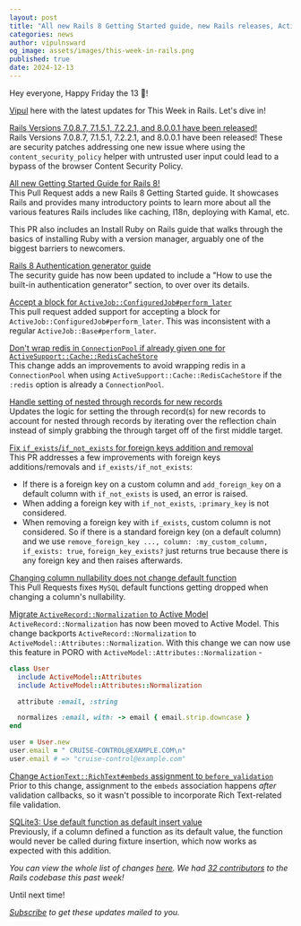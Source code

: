 ```yaml
---
layout: post
title: "All new Rails 8 Getting Started guide, new Rails releases, ActiveModel::Attributes::Normalization and more!"
categories: news
author: vipulnsward
og_image: assets/images/this-week-in-rails.png
published: true
date: 2024-12-13
---
```


Hey everyone, Happy Friday the 13 👻!

[Vipul](https://www.saeloun.com/team/vipul) here with the latest updates for This Week in Rails. Let's dive in!

[Rails Versions 7.0.8.7, 7.1.5.1, 7.2.2.1, and 8.0.0.1 have been released!](https://rubyonrails.org/2024/12/10/Rails-Versions-8-0-0-1-7-2-2-1-7-1-5-1-7-0-8-7-have-been-released)  
Rails Versions 7.0.8.7, 7.1.5.1, 7.2.2.1, and 8.0.0.1 have been released! 
These are security patches addressing one new issue where using the `content_security_policy` helper with untrusted user input could lead to a bypass of the browser Content Security Policy.

[All new Getting Started Guide for Rails 8!](https://github.com/rails/rails/pull/53846/files)  
This Pull Request adds a new Rails 8 Getting Started guide. 
It showcases Rails and provides many introductory points to learn more about all the various features Rails includes like caching, I18n, deploying with Kamal, etc.

This PR also includes an Install Ruby on Rails guide that walks through the basics of installing Ruby with a version manager, arguably one of the biggest barriers to newcomers.

[Rails 8 Authentication generator guide](https://github.com/rails/rails/pull/53802)  
The security guide has now been updated to include a "How to use the built-in authentication generator" section, to over over its details.

[Accept a block for `ActiveJob::ConfiguredJob#perform_later`](https://github.com/rails/rails/pull/53859)  
This pull request added support for accepting a block for `ActiveJob::ConfiguredJob#perform_later`. 
This was inconsistent with a regular `ActiveJob::Base#perform_later`.

[Don't wrap redis in `ConnectionPool` if already given one for `ActiveSupport::Cache::RedisCacheStore`](https://github.com/rails/rails/pull/53845)  
This change adds an improvements to avoid wrapping redis in a `ConnectionPool` when using `ActiveSupport::Cache::RedisCacheStore` if the `:redis` option is already a `ConnectionPool`.

[Handle setting of nested through records for new records](https://github.com/rails/rails/pull/53869)  
Updates the logic for setting the through record(s) for new records to account for nested through records by iterating over the reflection chain instead of simply grabbing the through target off of the first middle target.

[Fix `if_exists`/`if_not_exists` for foreign keys addition and removal](https://github.com/rails/rails/pull/53863)  
This PR addresses a few improvements with foreign keys additions/removals and `if_exists/if_not_exists`:
- If there is a foreign key on a custom column and `add_foreign_key` on a default column with `if_not_exists` is used, an error is raised.
- When adding a foreign key with `if_not_exists`, `:primary_key` is not considered. 
- When removing a foreign key with `if_exists`, custom column is not considered. So if there is a standard foreign key (on a default column) and we use `remove_foreign_key ..., column: :my_custom_column, if_exists: true`, `foreign_key_exists?` just returns true because there is any foreign key and then raises afterwards.

[Changing column nullability does not change default function](https://github.com/rails/rails/pull/53838)  
This Pull Requests fixes `MySQL` default functions getting dropped when changing a column's nullability.

[Migrate `ActiveRecord::Normalization` to Active Model](https://github.com/rails/rails/pull/53887)  
`ActiveRecord::Normalization` has now been moved to Active Model.
This change backports `ActiveRecord::Normalization` to `ActiveModel::Attributes::Normalization`. 
With this change we can now use this feature in PORO with `ActiveModel::Attributes::Normalization` -  

```ruby
class User
  include ActiveModel::Attributes
  include ActiveModel::Attributes::Normalization

  attribute :email, :string

  normalizes :email, with: -> email { email.strip.downcase }
end

user = User.new
user.email = " CRUISE-CONTROL@EXAMPLE.COM\n"
user.email # => "cruise-control@example.com"
```

[Change `ActionText::RichText#embeds` assignment to `before_validation`](https://github.com/rails/rails/pull/53847)  
Prior to this change, assignment to the `embeds` association happens *after* validation callbacks, so it wasn't possible to incorporate Rich Text-related file validation.

[SQLite3: Use default function as default insert value](https://github.com/rails/rails/pull/53882)  
Previously, if a column defined a function as its default value, the function would never be called during fixture insertion, which now works as expected with this addition. 

_You can view the whole list of changes [here](https://github.com/rails/rails/compare/@%7B2024-12-07%7D...main@%7B2024-12-13%7D)._
_We had [32 contributors](https://contributors.rubyonrails.org/contributors/in-time-window/20241207-20241213) to the Rails codebase this past week!_

Until next time!

_[Subscribe](https://world.hey.com/this.week.in.rails) to get these updates mailed to you._
